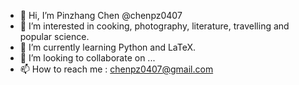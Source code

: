 - 👋 Hi, I’m Pinzhang Chen @chenpz0407
- 👀 I’m interested in cooking, photography, literature, travelling and popular science.
- 🌱 I’m currently learning Python and LaTeX.
- 💞️ I’m looking to collaborate on ...
- 📫 How to reach me : chenpz0407@gmail.com

<!---
chenpz0407/chenpz0407 is a ✨ special ✨ repository because its `README.md` (this file) appears on your GitHub profile.
You can click the Preview link to take a look at your changes.
--->
